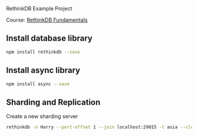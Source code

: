 RethinkDB Example Project

Course: [RethinkDB Fundamentals](http://www.pluralsight.com/courses/rethinkdb-fundamentals)

## Install database library

```bash
npm install rethinkdb --save
```

## Install async library

```bash
npm install async --save
```

## Sharding and Replication

Create a new sharding server

```bash
rethinkdb -n Harry --port-offset 1 --join localhost:29015 -t asia --cluster-port 29017 --driver-port 28017 --http-port 8082
```
